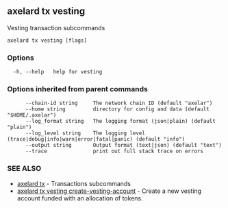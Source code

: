 ## axelard tx vesting

Vesting transaction subcommands

```
axelard tx vesting [flags]
```

### Options

```
  -h, --help   help for vesting
```

### Options inherited from parent commands

```
      --chain-id string     The network chain ID (default "axelar")
      --home string         directory for config and data (default "$HOME/.axelar")
      --log_format string   The logging format (json|plain) (default "plain")
      --log_level string    The logging level (trace|debug|info|warn|error|fatal|panic) (default "info")
      --output string       Output format (text|json) (default "text")
      --trace               print out full stack trace on errors
```

### SEE ALSO

- [axelard tx](/cli-docs/v0_29_1/axelard_tx) - Transactions subcommands
- [axelard tx vesting create-vesting-account](/cli-docs/v0_29_1/axelard_tx_vesting_create-vesting-account) - Create a new vesting account funded with an allocation of tokens.
